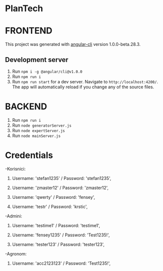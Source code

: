 # PlanTech



# FRONTEND
This project was generated with [angular-cli](https://github.com/angular/angular-cli) version 1.0.0-beta.28.3.

## Development server
1) Run `npm i -g @angular/cli@v1.0.0` 
2) Run `npm run i`
3) Run `npm run start` for a dev server. Navigate to `http://localhost:4200/`. The app will automatically reload if you change any of the source files.


# BACKEND

1) Run `npm run i`
2) Run `node generatorServer.js`
3) Run `node expertServer.js` 
4) Run `node mainServer.js` 



# Credentials

-Korisnici:
 
 1) Username: 'stefan1235' / Password: 'stefan1235',
 
 2) Username: 'zmaster12' / Password: 'zmaster12',

3) Username: 'qwerty' / Password: 'fensey',
	
4) Username: 'testr' / Password: 'krstic',
	
-Admini:
	
1) Username: 'testime1' / Password: 'testime1',
 
2) Username: 'fensey1235' / Password: 'Test1235!',
	
3) Username: 'tester123' / Password: 'tester123',
 
-Agronom:
	
1) Username: 'acc2123123' / Password: 'Test1235!',
